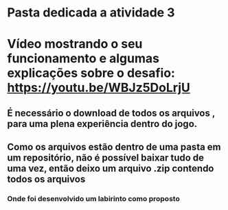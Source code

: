# Pasta dedicada a atividade 3

# Vídeo mostrando o seu funcionamento e algumas explicações sobre o desafio: https://youtu.be/WBJz5DoLrjU



## É necessário o download de todos os arquivos , para uma plena experiência dentro do jogo. 

## Como os arquivos estão dentro de uma pasta em um repositório, não é possível baixar tudo de uma vez, então deixo um arquivo .zip contendo todos os arquivos



### Onde foi desenvolvido um labirinto como proposto

